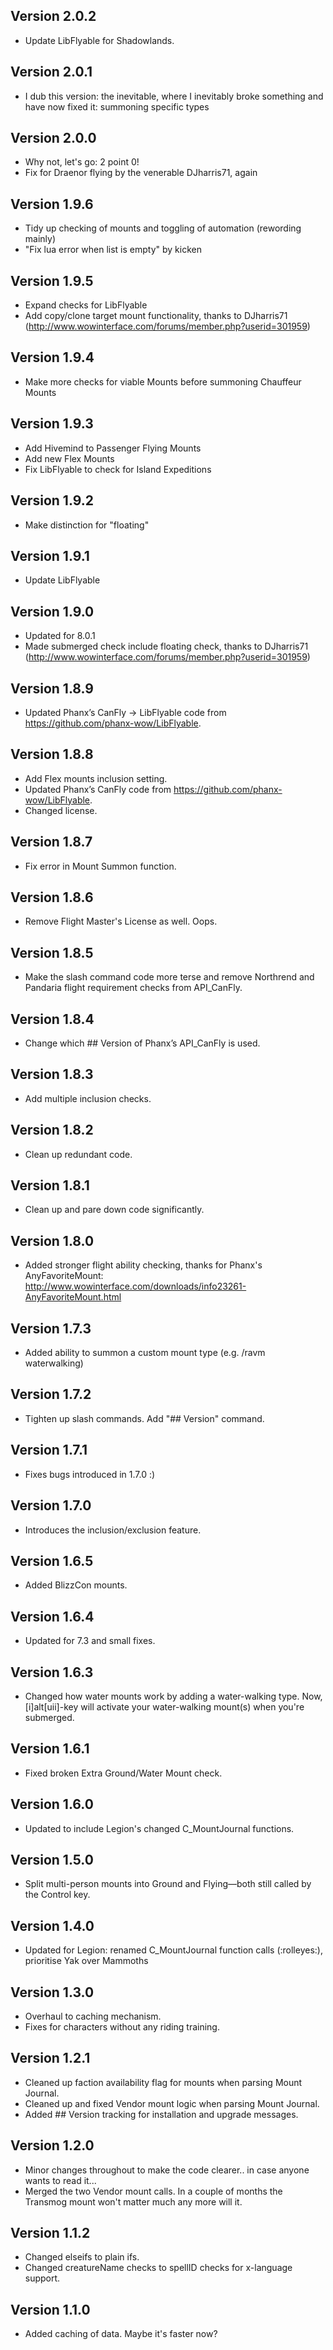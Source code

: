 ## Version 2.0.2

- Update LibFlyable for Shadowlands.


## Version 2.0.1

- I dub this version: the inevitable, where I inevitably broke something and have now fixed it: summoning specific types


## Version 2.0.0

- Why not, let's go: 2 point 0!
- Fix for Draenor flying by the venerable DJharris71, again


## Version 1.9.6

- Tidy up checking of mounts and toggling of automation (rewording mainly)
- "Fix lua error when list is empty" by kicken


## Version 1.9.5

- Expand checks for LibFlyable
- Add copy/clone target mount functionality, thanks to DJharris71 (http://www.wowinterface.com/forums/member.php?userid=301959)


## Version 1.9.4

- Make more checks for viable Mounts before summoning Chauffeur Mounts


## Version 1.9.3

- Add Hivemind to Passenger Flying Mounts
- Add new Flex Mounts
- Fix LibFlyable to check for Island Expeditions


## Version 1.9.2

- Make distinction for "floating"


## Version 1.9.1

- Update LibFlyable


## Version 1.9.0

- Updated for 8.0.1
- Made submerged check include floating check, thanks to DJharris71 (http://www.wowinterface.com/forums/member.php?userid=301959)


## Version 1.8.9

- Updated Phanx’s CanFly → LibFlyable code from https://github.com/phanx-wow/LibFlyable.


## Version 1.8.8

- Add Flex mounts inclusion setting.
- Updated Phanx’s CanFly code from https://github.com/phanx-wow/LibFlyable.
- Changed license.


## Version 1.8.7

- Fix error in Mount Summon function.


## Version 1.8.6

- Remove Flight Master's License as well. Oops.


## Version 1.8.5

- Make the slash command code more terse and remove Northrend and Pandaria flight requirement checks from API_CanFly.


## Version 1.8.4

- Change which ## Version of Phanx’s API_CanFly is used.


## Version 1.8.3

- Add multiple inclusion checks.


## Version 1.8.2

- Clean up redundant code.


## Version 1.8.1

- Clean up and pare down code significantly.


## Version 1.8.0

- Added stronger flight ability checking, thanks for Phanx's AnyFavoriteMount: http://www.wowinterface.com/downloads/info23261-AnyFavoriteMount.html


## Version 1.7.3

- Added ability to summon a custom mount type (e.g. /ravm waterwalking)


## Version 1.7.2

- Tighten up slash commands. Add "## Version" command.


## Version 1.7.1

- Fixes bugs introduced in 1.7.0 :)


## Version 1.7.0

- Introduces the inclusion/exclusion feature.


## Version 1.6.5

- Added BlizzCon mounts.


## Version 1.6.4

- Updated for 7.3 and small fixes.


## Version 1.6.3

- Changed how water mounts work by adding a water-walking type. Now, [i]alt[uii]-key will activate your water-walking mount(s) when you're submerged.


## Version 1.6.1

- Fixed broken Extra Ground/Water Mount check.


## Version 1.6.0

- Updated to include Legion's changed C_MountJournal functions.


## Version 1.5.0

- Split multi-person mounts into Ground and Flying—both still called by the Control key.


## Version 1.4.0

- Updated for Legion: renamed C_MountJournal function calls (:rolleyes:), prioritise Yak over Mammoths


## Version 1.3.0

- Overhaul to caching mechanism.
- Fixes for characters without any riding training.


## Version 1.2.1

- Cleaned up faction availability flag for mounts when parsing Mount Journal.
- Cleaned up and fixed Vendor mount logic when parsing Mount Journal.
- Added ## Version tracking for installation and upgrade messages.


## Version 1.2.0

- Minor changes throughout to make the code clearer.. in case anyone wants to read it...
- Merged the two Vendor mount calls. In a couple of months the Transmog mount won't matter much any more will it.


## Version 1.1.2

- Changed elseifs to plain ifs.
- Changed creatureName checks to spellID checks for x-language support.


## Version 1.1.0

- Added caching of data. Maybe it's faster now?
